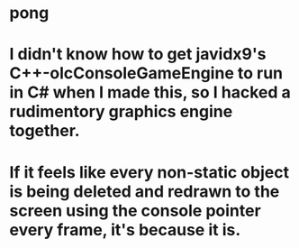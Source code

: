 # pong
# I didn't know how to get javidx9's C++-olcConsoleGameEngine to run in C# when I made this, so I hacked a rudimentory graphics engine together.
# If it feels like every non-static object is being deleted and redrawn to the screen using the console pointer every frame, it's because it is.
